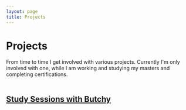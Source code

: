 ```yaml
---
layout: page
title: Projects
---
```


# Projects
From time to time I get involved with various projects. Currently I'm only involved with one, while I am working and studying my masters and completing certifications.
<br /><br />
## [Study Sessions with Butchy](https://pwnageByButchy.gitgub.com)

